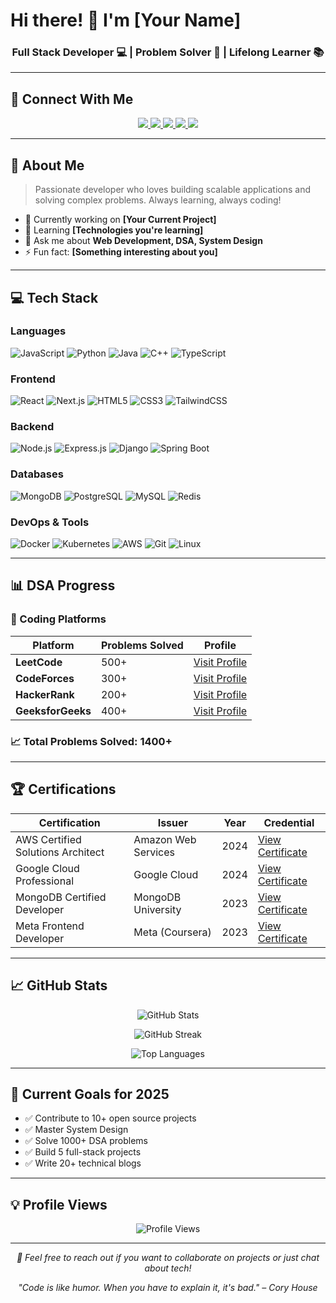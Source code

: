 # Hi there! 👋 I'm [Your Name]

<div align="center">

### Full Stack Developer 💻 | Problem Solver 🚀 | Lifelong Learner 📚

</div>

---

## 🔗 Connect With Me

<p align="center">
  <a href="https://linkedin.com/in/your-profile">
    <img src="https://img.shields.io/badge/LinkedIn-0077B5?style=for-the-badge&logo=linkedin&logoColor=white" />
  </a>
  <a href="https://dev.to/your-profile">
    <img src="https://img.shields.io/badge/dev.to-0A0A0A?style=for-the-badge&logo=devdotto&logoColor=white" />
  </a>
  <a href="https://medium.com/@your-profile">
    <img src="https://img.shields.io/badge/Medium-12100E?style=for-the-badge&logo=medium&logoColor=white" />
  </a>
  <a href="https://your-website.com">
    <img src="https://img.shields.io/badge/Portfolio-FF5722?style=for-the-badge&logo=google-chrome&logoColor=white" />
  </a>
  <a href="mailto:your.email@example.com">
    <img src="https://img.shields.io/badge/Email-D14836?style=for-the-badge&logo=gmail&logoColor=white" />
  </a>
</p>

---

## 🚀 About Me

> Passionate developer who loves building scalable applications and solving complex problems. Always learning, always coding!

- 🔭 Currently working on **[Your Current Project]**
- 🌱 Learning **[Technologies you're learning]**
- 💬 Ask me about **Web Development, DSA, System Design**
- ⚡ Fun fact: **[Something interesting about you]**

---

## 💻 Tech Stack

### Languages
![JavaScript](https://img.shields.io/badge/JavaScript-F7DF1E?style=for-the-badge&logo=javascript&logoColor=black)
![Python](https://img.shields.io/badge/Python-3776AB?style=for-the-badge&logo=python&logoColor=white)
![Java](https://img.shields.io/badge/Java-ED8B00?style=for-the-badge&logo=openjdk&logoColor=white)
![C++](https://img.shields.io/badge/C++-00599C?style=for-the-badge&logo=cplusplus&logoColor=white)
![TypeScript](https://img.shields.io/badge/TypeScript-007ACC?style=for-the-badge&logo=typescript&logoColor=white)

### Frontend
![React](https://img.shields.io/badge/React-20232A?style=for-the-badge&logo=react&logoColor=61DAFB)
![Next.js](https://img.shields.io/badge/Next.js-000000?style=for-the-badge&logo=nextdotjs&logoColor=white)
![HTML5](https://img.shields.io/badge/HTML5-E34F26?style=for-the-badge&logo=html5&logoColor=white)
![CSS3](https://img.shields.io/badge/CSS3-1572B6?style=for-the-badge&logo=css3&logoColor=white)
![TailwindCSS](https://img.shields.io/badge/Tailwind_CSS-38B2AC?style=for-the-badge&logo=tailwind-css&logoColor=white)

### Backend
![Node.js](https://img.shields.io/badge/Node.js-43853D?style=for-the-badge&logo=nodedotjs&logoColor=white)
![Express.js](https://img.shields.io/badge/Express.js-404D59?style=for-the-badge&logo=express&logoColor=white)
![Django](https://img.shields.io/badge/Django-092E20?style=for-the-badge&logo=django&logoColor=white)
![Spring Boot](https://img.shields.io/badge/Spring_Boot-6DB33F?style=for-the-badge&logo=spring-boot&logoColor=white)

### Databases
![MongoDB](https://img.shields.io/badge/MongoDB-4EA94B?style=for-the-badge&logo=mongodb&logoColor=white)
![PostgreSQL](https://img.shields.io/badge/PostgreSQL-316192?style=for-the-badge&logo=postgresql&logoColor=white)
![MySQL](https://img.shields.io/badge/MySQL-00000F?style=for-the-badge&logo=mysql&logoColor=white)
![Redis](https://img.shields.io/badge/Redis-DC382D?style=for-the-badge&logo=redis&logoColor=white)

### DevOps & Tools
![Docker](https://img.shields.io/badge/Docker-2496ED?style=for-the-badge&logo=docker&logoColor=white)
![Kubernetes](https://img.shields.io/badge/Kubernetes-326CE5?style=for-the-badge&logo=kubernetes&logoColor=white)
![AWS](https://img.shields.io/badge/AWS-232F3E?style=for-the-badge&logo=amazon-aws&logoColor=white)
![Git](https://img.shields.io/badge/Git-F05032?style=for-the-badge&logo=git&logoColor=white)
![Linux](https://img.shields.io/badge/Linux-FCC624?style=for-the-badge&logo=linux&logoColor=black)

---

## 📊 DSA Progress

### 🎯 Coding Platforms

| Platform | Problems Solved | Profile |
|----------|----------------|---------|
| **LeetCode** | 500+ | [Visit Profile](https://leetcode.com/your-username) |
| **CodeForces** | 300+ | [Visit Profile](https://codeforces.com/profile/your-username) |
| **HackerRank** | 200+ | [Visit Profile](https://hackerrank.com/your-username) |
| **GeeksforGeeks** | 400+ | [Visit Profile](https://auth.geeksforgeeks.org/user/your-username) |

### 📈 Total Problems Solved: **1400+**

---

## 🏆 Certifications

| Certification | Issuer | Year | Credential |
|--------------|--------|------|------------|
| AWS Certified Solutions Architect | Amazon Web Services | 2024 | [View Certificate](https://www.credly.com/badges/your-badge) |
| Google Cloud Professional | Google Cloud | 2024 | [View Certificate](https://www.credential.net/your-cert) |
| MongoDB Certified Developer | MongoDB University | 2023 | [View Certificate](https://university.mongodb.com/your-cert) |
| Meta Frontend Developer | Meta (Coursera) | 2023 | [View Certificate](https://coursera.org/verify/your-cert) |

---

## 📈 GitHub Stats

<p align="center">
  <img src="https://github-readme-stats.vercel.app/api?username=YOUR-USERNAME&show_icons=true&theme=radical&hide_border=true" alt="GitHub Stats" />
</p>

<p align="center">
  <img src="https://github-readme-streak-stats.herokuapp.com/?user=YOUR-USERNAME&theme=radical&hide_border=true" alt="GitHub Streak" />
</p>

<p align="center">
  <img src="https://github-readme-stats.vercel.app/api/top-langs/?username=YOUR-USERNAME&layout=compact&theme=radical&hide_border=true" alt="Top Languages" />
</p>

---

## 🎯 Current Goals for 2025

- ✅ Contribute to 10+ open source projects
- ✅ Master System Design
- ✅ Solve 1000+ DSA problems
- ✅ Build 5 full-stack projects
- ✅ Write 20+ technical blogs

---

## 💡 Profile Views

<p align="center">
  <img src="https://komarev.com/ghpvc/?username=YOUR-USERNAME&color=blueviolet&style=for-the-badge" alt="Profile Views" />
</p>

---

<p align="center">
  <i>💬 Feel free to reach out if you want to collaborate on projects or just chat about tech!</i>
</p>

<p align="center">
  <i>"Code is like humor. When you have to explain it, it's bad." – Cory House</i>
</p>
